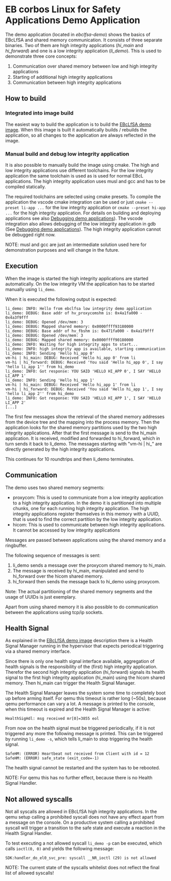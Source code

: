 # EB corbos Linux for Safety Applications Demo Application

The demo application (located in *ebclfsa-demo*) shows the basics of EBcLfSA and shared memory communication.
It consists of three separate binaries.
Two of them are high integrity applications (*hi_main* and *hi_forward*) and one is a low integrity application (*li_demo*).
This is used to demonstrate three core concepts:

1. Communication over shared memory between low and high integrity applications
2. Starting of additional high integrity applications
3. Communication between high integrity applications


## How to build
### Integrated into image build
The easiest way to build the application is to build the [EBcLfSA demo image](../examples/qemu_ebclfsa.md#How-to-build-and-run).
When this image is built it automatically builds / rebuilds the application, so all changes to the application are always reflected in the image.

### Manual build and debug low integrity application
It is also possible to manually build the image using cmake.
The high and low integrity applications use different toolchains.
For the low integrity application the same toolchain is used as is used for normal EBcL applications.
The high integrity application uses musl and gcc and has to be compiled statically.

The required toolchains are selected using cmake presets.
To compile the application the vscode cmake integration can be used or just `cmake --preset li-app ...` for the low integrity application or `cmake --preset hi-app ...` for the high integrity application. For details on building and deploying applications see also [Debugging demo applications](index.md#developing-apps)).
The vscode integration also allows debugging of the low integrity application in gdb (See [Debugging demo applications](index.md#Debugging-demo-applications)).
The high integrity application cannot be debugged right now.

NOTE: musl and gcc are just an intermediate solution used here for demonstration purposes and will change in the future.

## Execution

When the image is started the high integrity applications are started automatically.
On the low integrity VM the application has to be started manually using `li_demo`.

When it is executed the following output is expected:


    li_demo: INFO: Hello from ebclfsa low integrity demo application
    li_demo: DEBUG: Base addr of hv_proxycomshm is: 0x4a1fa000 - 0x4a3f9fff
    li_demo: DEBUG: Opened /dev/mem: 3
    li_demo: DEBUG: Mapped shared memory: 0x0000ffff93180000
    li_demo: DEBUG: Base addr of hv_fbshm is: 0x471fa000 - 0x4a1f9fff
    li_demo: DEBUG: Opened /dev/mem: 3
    li_demo: DEBUG: Mapped shared memory: 0x0000ffff90180000
    li_demo: INFO: Waiting for high integrity apps to start...
    li_demo: INFO: high integrity app is available, starting communication
    li_demo: INFO: Sending 'Hello hi_app 0'
    vm-hi | hi_main: DEBUG: Received 'Hello hi_app 0' from li
    vm-hi | hi_forward: DEBUG: Received 'You said 'Hello hi_app 0', I say 'hello li_app 1'' from hi_demo
    li_demo: INFO: Got response: YOU SAID 'HELLO HI_APP 0', I SAY 'HELLO LI_APP 1'
    li_demo: INFO: Sending 'Hello hi_app 1'
    vm-hi | hi_main: DEBUG: Received 'Hello hi_app 1' from li
    vm-hi | hi_forward: DEBUG: Received 'You said 'Hello hi_app 1', I say 'hello li_app 2'' from hi_demo
    li_demo: INFO: Got response: YOU SAID 'HELLO HI_APP 1', I SAY 'HELLO LI_APP 2'
    [...]

The first few messages show the retrieval of the shared memory addresses from the device tree and the mapping into the process memory.
Then the application looks for the shared memory partitions used by the two high integrity applications.
After that the first message is send to the hi_main application.
It is received, modified and forwarded to hi_forward, which in turn sends it back to li_demo.
The messages starting with "vm-hi | hi_" are directly generated by the high integrity applications.

This continues for 10 roundtrips and then li_demo terminates.


## Communication
The demo uses two shared memory segments:
 * proxycom: This is used to communicate from a low integrity application to a high integrity application.
   In the demo it is partitioned into multiple chunks, one for each running high integrity application.
   The high integrity applications register themselves in this memory with a UUID, that is used to find the correct partition by the low integrity application.
 * hicom: This is used to communicate between high integrity applications.
   It cannot be accessed by low integrity applications

Messages are passed between applications using the shared memory and a ringbuffer.

The following sequence of messages is sent:

1. li_demo sends a message over the proxycom shared memory to hi_main.
2. The message is received by hi_main, manipulated and send to hi_forward over the hicom shared memory.
3. hi_forward then sends the message back to hi_demo using proxycom.

Note: The actual partitioning of the shared memory segments and the usage of UUIDs is just exemplary.

Apart from using shared memory it is also possible to do communication between the applications using tcp/ip sockets.

## Health Signal
As explained in the [EBcLfSA demo image](../examples/qemu_ebclfsa.md) description there is a Health Signal Manager running in the hypervisor that expects periodical triggering via a shared memory interface.

Since there is only one health signal interface available, aggregation of health signals is the responsibility of the (first) high integrity application.
Therefor the second high integrity application (hi_forward) signals its health signal to the first high integrity application (hi_main) using the hicom shared memory.
Then hi_main can trigger the Health Signal Manager.

The Health Signal Manager leaves the system some time to completely boot up before arming itself.
For qemu this timeout is rather long (~50s), because qemu performance can vary a lot.
A message is printed to the console, when this timeout is expired and the Health Signal Manager is active:

    HealthSigHdl: msg received mr[0]=3855 eol


From now on the health signal must be triggered periodically, if it is not triggered any more the following message is printed.
This can be triggered by running `li_demo -s`, which tells li_main to stop triggering the health signal.

    SafeHM: (ERROR) Heartbeat not received from Client with id = 12
    SafeHM: (ERROR) safe_state (exit_code=-1)

The health signal cannot be restarted and the system has to be rebooted.

NOTE: For qemu this has no further effect, because there is no Health Signal Handler.


## Not allowed syscalls
Not all syscalls are allowed in EBcLfSA high integrity applications.
In the qemu setup calling a prohibited syscall does not have any effect apart from a message on the console.
On a productive system calling a prohibited syscall will trigger a transition to the safe state and execute a reaction in the Health Signal Handler.

To test executing a not allowed syscall `li_demo -p` can be executed, which calls `ioctl(0, 0)` and yields the following message:

    SDK:handler_do_el0_svc_pre: syscall __NR_ioctl (29) is not allowed

NOTE: The current state of the syscalls whitelist does not reflect the final list of allowed syscalls!
